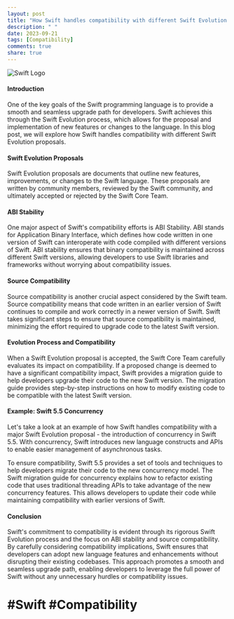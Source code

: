 ```yaml
---
layout: post
title: "How Swift handles compatibility with different Swift Evolution proposals"
description: " "
date: 2023-09-21
tags: [Compatibility]
comments: true
share: true
---
```


![Swift Logo](https://swift.org/assets/images/swift-logo.png)

#### Introduction

One of the key goals of the Swift programming language is to provide a smooth and seamless upgrade path for developers. Swift achieves this through the Swift Evolution process, which allows for the proposal and implementation of new features or changes to the language. In this blog post, we will explore how Swift handles compatibility with different Swift Evolution proposals.

#### Swift Evolution Proposals

Swift Evolution proposals are documents that outline new features, improvements, or changes to the Swift language. These proposals are written by community members, reviewed by the Swift community, and ultimately accepted or rejected by the Swift Core Team.

#### ABI Stability

One major aspect of Swift's compatibility efforts is ABI Stability. ABI stands for Application Binary Interface, which defines how code written in one version of Swift can interoperate with code compiled with different versions of Swift. ABI stability ensures that binary compatibility is maintained across different Swift versions, allowing developers to use Swift libraries and frameworks without worrying about compatibility issues.

#### Source Compatibility

Source compatibility is another crucial aspect considered by the Swift team. Source compatibility means that code written in an earlier version of Swift continues to compile and work correctly in a newer version of Swift. Swift takes significant steps to ensure that source compatibility is maintained, minimizing the effort required to upgrade code to the latest Swift version.

#### Evolution Process and Compatibility

When a Swift Evolution proposal is accepted, the Swift Core Team carefully evaluates its impact on compatibility. If a proposed change is deemed to have a significant compatibility impact, Swift provides a migration guide to help developers upgrade their code to the new Swift version. The migration guide provides step-by-step instructions on how to modify existing code to be compatible with the latest Swift version.

#### Example: Swift 5.5 Concurrency

Let's take a look at an example of how Swift handles compatibility with a major Swift Evolution proposal - the introduction of concurrency in Swift 5.5. With concurrency, Swift introduces new language constructs and APIs to enable easier management of asynchronous tasks.

To ensure compatibility, Swift 5.5 provides a set of tools and techniques to help developers migrate their code to the new concurrency model. The Swift migration guide for concurrency explains how to refactor existing code that uses traditional threading APIs to take advantage of the new concurrency features. This allows developers to update their code while maintaining compatibility with earlier versions of Swift.

#### Conclusion

Swift's commitment to compatibility is evident through its rigorous Swift Evolution process and the focus on ABI stability and source compatibility. By carefully considering compatibility implications, Swift ensures that developers can adopt new language features and enhancements without disrupting their existing codebases. This approach promotes a smooth and seamless upgrade path, enabling developers to leverage the full power of Swift without any unnecessary hurdles or compatibility issues.


# #Swift #Compatibility